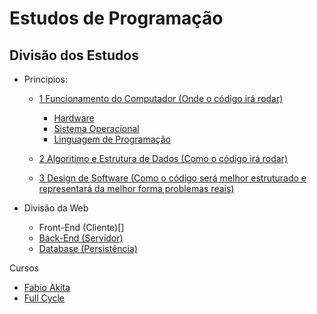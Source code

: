 # Estudos de Programação

## Divisão dos Estudos

- Principios:

  - [1 Funcionamento do Computador (Onde o código irá rodar)](https://github.com/gabriel-skinny/Estudos-Programacao/tree/main/computador)

    - [Hardware](https://github.com/gabriel-skinny/Estudos-Programacao/tree/main/computador/hardware.md)
    - [Sistema Operacional](https://github.com/gabriel-skinny/Estudos-Programacao/tree/main/computador/sistema-operacional.md)
    - [Linguagem de Programação](https://github.com/gabriel-skinny/Estudos-Programacao/tree/main/computador)

  - [2 Algoritimo e Estrutura de Dados (Como o código irá rodar)](https://github.com/gabriel-skinny/Estudos-Programacao/tree/main/algoritimos_e_estrutura_de_dados)

  - [3 Design de Software (Como o código será melhor estruturado e representará da melhor forma problemas reais)](https://github.com/gabriel-skinny/Estudos-Programacao/tree/main/design)

- Divisão da Web
  - Front-End (Cliente)[]
  - [Back-End (Servidor)](https://github.com/gabriel-skinny/Estudos-Programacao/tree/main/back-end)
  - [Database (Persistência)](https://github.com/gabriel-skinny/Estudos-Programacao/tree/main/database)

Cursos

- [Fabio Akita](https://github.com/gabriel-skinny/Estudos-Programacao/tree/main/cursos/fabio-akita)
- [Full Cycle](https://github.com/gabriel-skinny/Estudos-Programacao/tree/main/cursos/full-cycle)
